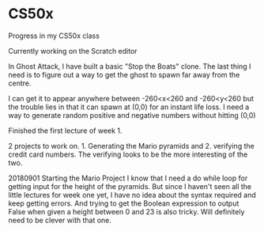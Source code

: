 # CS50x
Progress in my CS50x class

Currently working on the Scratch editor

In Ghost Attack, I have built a basic "Stop the Boats" clone. 
The last thing I need is to figure out a way to get the ghost to spawn far away from the centre.

I can get it to appear anywhere between -260<x<260 and -260<y<260 but the trouble lies in that it can spawn at (0,0) for an instant life loss.
I need a way to generate random positive and negative numbers without hitting (0,0)

Finished the first lecture of week 1.

2 projects to work on. 1. Generating the Mario pyramids and 2. verifying the credit card numbers.
The verifying looks to be the more interesting of the two.

20180901
Starting the Mario Project
I know that I need a do while loop for getting input for the height of the pyramids. But since I haven't seen all the little lectures for week one yet, I have no idea about the syntax required and keep getting errors. And trying to get the Boolean expression to output False when given a height between 0 and 23 is also tricky. Will definitely need to be clever with that one.

